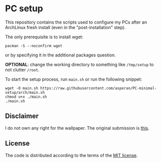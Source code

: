 # PC setup
This repository contains the scripts used to configure my PCs after an ArchLinux fresh install (even in the "post-installation" step).

The only prerequisite is to install wget:
```
pacman -S --noconfirm wget
```

or by specifying it in the additional packages question.

**OPTIONAL**: change the working directory to something like `/tmp/setup` to not clutter `/root`.

<!--
TODO: change the branch to 'main' rather than 'arch'
-->
To start the setup process, run `main.sh` or run the following snippet:
```
wget -O main.sh https://raw.githubusercontent.com/asperan/PC-minimal-setup/arch/main.sh
chmod u+x ./main.sh
./main.sh
```

## Disclaimer
I do not own any right for the wallpaper. The original submission is [this](https://artfile.me/wallpaper/vektornaya-grafika-priroda--nature-luna--1472481.html).

## License
The code is distributed according to the terms of the [MIT license](https://mit-license.org/).

